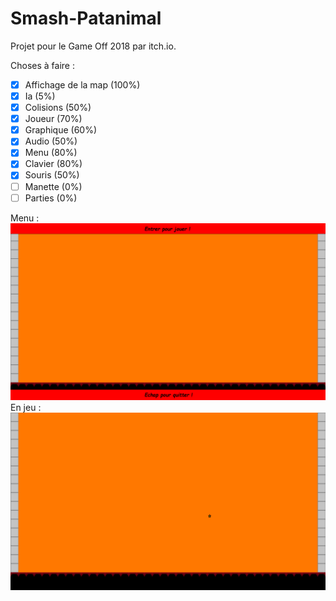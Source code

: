 # Smash-Patanimal

Projet pour le Game Off 2018 par itch.io.

Choses à faire :

- [x] Affichage de la map (100%)
- [x] Ia (5%)
- [x] Colisions (50%)
- [x] Joueur (70%)
- [x] Graphique (60%)
- [x] Audio (50%)
- [x] Menu (80%)
- [x] Clavier  (80%) 
- [x] Souris (50%)
- [ ] Manette (0%)
- [ ] Parties (0%)

Menu :
![Screenshot](screenshot.png)
En jeu :
![Screenshot](screenshotGame.png)
